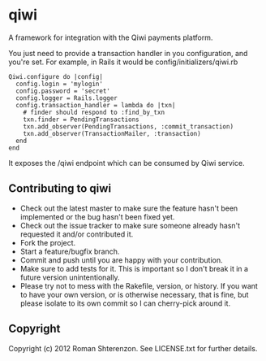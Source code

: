 # qiwi

A framework for integration with the Qiwi payments platform.

You just need to provide a transaction handler in you configuration, and you're set.
For example, in Rails it would be config/initializers/qiwi.rb

    Qiwi.configure do |config|
      config.login = 'mylogin'
      config.password = 'secret'
      config.logger = Rails.logger
      config.transaction_handler = lambda do |txn|
        # finder should respond to :find_by_txn
        txn.finder = PendingTransactions
        txn.add_observer(PendingTransactions, :commit_transaction)
        txn.add_observer(TransactionMailer, :transaction)
      end
    end

It exposes the /qiwi endpoint which can be consumed by Qiwi service.

## Contributing to qiwi
 
* Check out the latest master to make sure the feature hasn't been implemented or the bug hasn't been fixed yet.
* Check out the issue tracker to make sure someone already hasn't requested it and/or contributed it.
* Fork the project.
* Start a feature/bugfix branch.
* Commit and push until you are happy with your contribution.
* Make sure to add tests for it. This is important so I don't break it in a future version unintentionally.
* Please try not to mess with the Rakefile, version, or history. If you want to have your own version, or is otherwise necessary, that is fine, but please isolate to its own commit so I can cherry-pick around it.

## Copyright

Copyright (c) 2012 Roman Shterenzon. See LICENSE.txt for
further details.

